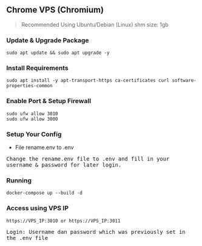 ## Chrome VPS (Chromium)
> Recommended Using Ubuntu/Debian (Linux)
> shm size: 1gb

### Update & Upgrade Package
    sudo apt update && sudo apt upgrade -y

### Install Requirements
    sudo apt install -y apt-transport-https ca-certificates curl software-properties-common

### Enable Port & Setup Firewall
    sudo ufw allow 3010
    sudo ufw allow 3000

### Setup Your Config
  * File rename.env to .env

  <kbd>
Change the rename.env file to .env and fill in your username & password for later login.
  </kbd>

### Running
    docker-compose up --build -d

### Access using VPS IP
    https://VPS_IP:3010 or https://VPS_IP:3011

  <kbd>
Login: Username dan password which was previously set in the .env file
  </kbd>

